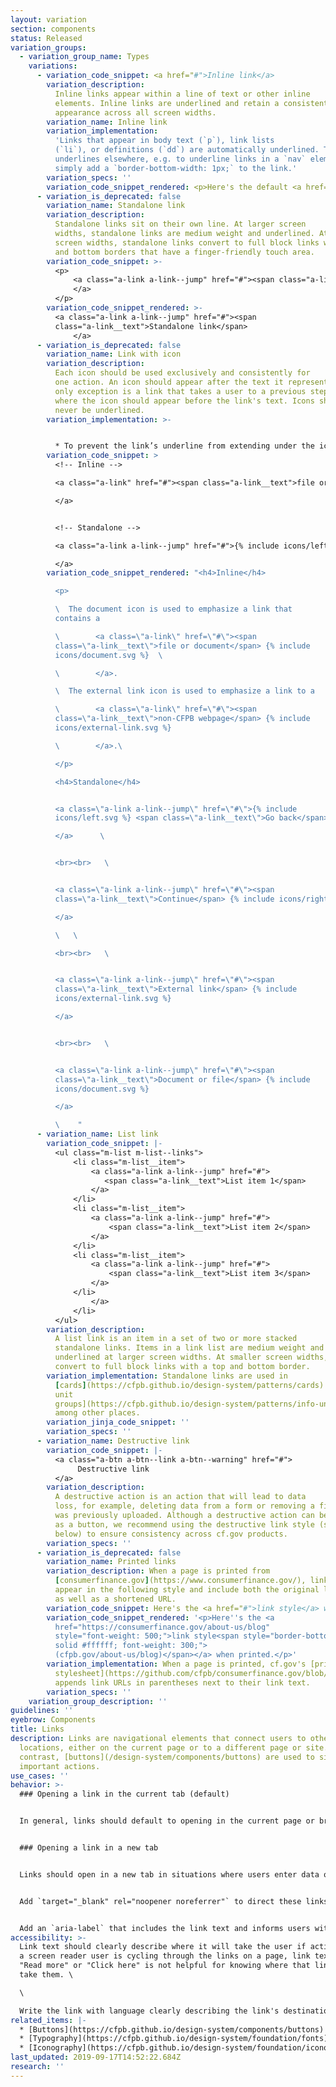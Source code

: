 ```yaml
---
layout: variation
section: components
status: Released
variation_groups:
  - variation_group_name: Types
    variations:
      - variation_code_snippet: <a href="#">Inline link</a>
        variation_description:
          Inline links appear within a line of text or other inline
          elements. Inline links are underlined and retain a consistent
          appearance across all screen widths.
        variation_name: Inline link
        variation_implementation:
          'Links that appear in body text (`p`), link lists
          (`li`), or definitions (`dd`) are automatically underlined. To enable
          underlines elsewhere, e.g. to underline links in a `nav` element,
          simply add a `border-bottom-width: 1px;` to the link.'
        variation_specs: ''
        variation_code_snippet_rendered: <p>Here's the default <a href="#">inline link</a> style.</p>
      - variation_is_deprecated: false
        variation_name: Standalone link
        variation_description:
          Standalone links sit on their own line. At larger screen
          widths, standalone links are medium weight and underlined. At smaller
          screen widths, standalone links convert to full block links with top
          and bottom borders that have a finger-friendly touch area.
        variation_code_snippet: >-
          <p>
              <a class="a-link a-link--jump" href="#"><span class="a-link__text">Standalone link</span>
              </a>
          </p>
        variation_code_snippet_rendered: >-
          <a class="a-link a-link--jump" href="#"><span
          class="a-link__text">Standalone link</span>
              </a>
      - variation_is_deprecated: false
        variation_name: Link with icon
        variation_description:
          Each icon should be used exclusively and consistently for
          one action. An icon should appear after the text it represents. The
          only exception is a link that takes a user to a previous step or page,
          where the icon should appear before the link's text. Icons should
          never be underlined.
        variation_implementation: >-


          * To prevent the link’s underline from extending under the icon, wrap the link text with a `span.a-link__text`. There can be no whitespace between the text and the opening and closing span tags. Include the icon either prior to or after the `a-link__text`. It is important the text and icon are siblings to correctly handle underlines.
        variation_code_snippet: >
          <!-- Inline -->

          <a class="a-link" href="#"><span class="a-link__text">file or document</span> {% include icons/document.svg %}   

          </a>


          <!-- Standalone -->

          <a class="a-link a-link--jump" href="#">{% include icons/left.svg %} <span class="a-link__text">Go back</span>

          </a>
        variation_code_snippet_rendered: "<h4>Inline</h4>

          <p>

          \  The document icon is used to emphasize a link that
          contains a

          \        <a class=\"a-link\" href=\"#\"><span
          class=\"a-link__text\">file or document</span> {% include
          icons/document.svg %}  \

          \        </a>.

          \  The external link icon is used to emphasize a link to a

          \        <a class=\"a-link\" href=\"#\"><span
          class=\"a-link__text\">non-CFPB webpage</span> {% include
          icons/external-link.svg %}

          \        </a>.\

          </p>

          <h4>Standalone</h4>


          <a class=\"a-link a-link--jump\" href=\"#\">{% include
          icons/left.svg %} <span class=\"a-link__text\">Go back</span>

          </a>      \


          <br><br>   \


          <a class=\"a-link a-link--jump\" href=\"#\"><span
          class=\"a-link__text\">Continue</span> {% include icons/right.svg %}

          </a>

          \   \

          <br><br>   \


          <a class=\"a-link a-link--jump\" href=\"#\"><span
          class=\"a-link__text\">External link</span> {% include
          icons/external-link.svg %}

          </a>


          <br><br>   \


          <a class=\"a-link a-link--jump\" href=\"#\"><span
          class=\"a-link__text\">Document or file</span> {% include
          icons/document.svg %}

          </a>

          \    "
      - variation_name: List link
        variation_code_snippet: |-
          <ul class="m-list m-list--links">
              <li class="m-list__item">
                  <a class="a-link a-link--jump" href="#">
                     <span class="a-link__text">List item 1</span>
                  </a>
              </li>
              <li class="m-list__item">
                  <a class="a-link a-link--jump" href="#">
                      <span class="a-link__text">List item 2</span>
                  </a>
              </li>
              <li class="m-list__item">
                  <a class="a-link a-link--jump" href="#">
                      <span class="a-link__text">List item 3</span>
                  </a>
              </li>
                  </a>
              </li>
          </ul>
        variation_description:
          A list link is an item in a set of two or more stacked
          standalone links. Items in a link list are medium weight and are
          underlined at larger screen widths. At smaller screen widths, they
          convert to full block links with a top and bottom border.
        variation_implementation: Standalone links are used in
          [cards](https://cfpb.github.io/design-system/patterns/cards) and [info
          unit
          groups](https://cfpb.github.io/design-system/patterns/info-unit-groups),
          among other places.
        variation_jinja_code_snippet: ''
        variation_specs: ''
      - variation_name: Destructive link
        variation_code_snippet: |-
          <a class="a-btn a-btn--link a-btn--warning" href="#">
               Destructive link
          </a>
        variation_description:
          A destructive action is an action that will lead to data
          loss, for example, deleting data from a form or removing a file that
          was previously uploaded. Although a destructive action can be styled
          as a button, we recommend using the destructive link style (shown
          below) to ensure consistency across cf.gov products.
        variation_specs: ''
      - variation_is_deprecated: false
        variation_name: Printed links
        variation_description: When a page is printed from
          [consumerfinance.gov](https://www.consumerfinance.gov/), links should
          appear in the following style and include both the original link text
          as well as a shortened URL.
        variation_code_snippet: Here's the <a href="#">link style</a> when printed.
        variation_code_snippet_rendered: '<p>Here''s the <a
          href="https://consumerfinance.gov/about-us/blog"
          style="font-weight: 500;">link style<span style="border-bottom: 1px
          solid #ffffff; font-weight: 300;">
          (cfpb.gov/about-us/blog)</span></a> when printed.</p>'
        variation_implementation: When a page is printed, cf.gov's [print
          stylesheet](https://github.com/cfpb/consumerfinance.gov/blob/c9637160e14da5093b43c78fc2c87fa0ba190887/cfgov/unprocessed/css/print.less)
          appends link URLs in parentheses next to their link text.
        variation_specs: ''
    variation_group_description: ''
guidelines: ''
eyebrow: Components
title: Links
description: Links are navigational elements that connect users to other
  locations, either on the current page or to a different page or site. In
  contrast, [buttons](/design-system/components/buttons) are used to signal
  important actions.
use_cases: ''
behavior: >-
  ### Opening a link in the current tab (default)


  In general, links should default to opening in the current page or browser tab. This allows the user to choose whether they want to open an additional window in order to view the content. This applies to document and external links.


  ### Opening a link in a new tab


  Links should open in a new tab in situations where users enter data or make selections that would be lost if they left the page. This includes interactive tools, search filters, and forms where the user has to enter and submit information.


  Add `target="_blank" rel="noopener noreferrer"` to direct these links to securely open in a new tab.


  Add an `aria-label` that includes the link text and informs users with visual impairments that the link will open in a new tab. An example would be `aria-label="Learn why some county data are unavailable. (Link opens in new tab.)"` This meets [WCAG guideline 3.2 that webpages should work in a predictable way](https://www.w3.org/TR/WCAG20-TECHS/G201.html).
accessibility: >-
  Link text should clearly describe where it will take the user if activated. If
  a screen reader user is cycling through the links on a page, link text such as
  "Read more" or "Click here" is not helpful for knowing where that link will
  take them. \

  \

  Write the link with language clearly describing the link's destination. In situations where that's untenable, you can improve the situation for screen reader users by coding the link with the `aria-label` attribute and adding more descriptive link text, which will be read aloud by screen readers.
related_items: |-
  * [Buttons](https://cfpb.github.io/design-system/components/buttons)
  * [Typography](https://cfpb.github.io/design-system/foundation/fonts)
  * [Iconography](https://cfpb.github.io/design-system/foundation/iconography)
last_updated: 2019-09-17T14:52:22.684Z
research: ''
---
```

